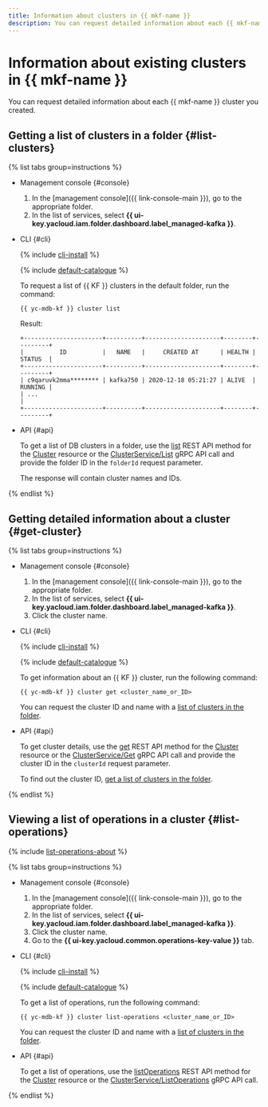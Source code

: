 ```yaml
---
title: Information about clusters in {{ mkf-name }}
description: You can request detailed information about each {{ mkf-name }} cluster you created. To get a list of database clusters in a folder, go to the folder page and select {{ mkf-name }}.
---
```


# Information about existing clusters in {{ mkf-name }}

You can request detailed information about each {{ mkf-name }} cluster you created.

## Getting a list of clusters in a folder {#list-clusters}

{% list tabs group=instructions %}

- Management console {#console}

   1. In the [management console]({{ link-console-main }}), go to the appropriate folder.
   1. In the list of services, select **{{ ui-key.yacloud.iam.folder.dashboard.label_managed-kafka }}**.


- CLI {#cli}

   {% include [cli-install](../../_includes/cli-install.md) %}

   {% include [default-catalogue](../../_includes/default-catalogue.md) %}

   To request a list of {{ KF }} clusters in the default folder, run the command:

   ```
   {{ yc-mdb-kf }} cluster list
   ```

   Result:

   ```
   +----------------------+----------+---------------------+--------+---------+
   |          ID          |   NAME   |     CREATED AT      | HEALTH | STATUS  |
   +----------------------+----------+---------------------+--------+---------+
   | c9qaruvk2mma******** | kafka750 | 2020-12-18 05:21:27 | ALIVE  | RUNNING |
   | ...                                                                      |
   +----------------------+----------+---------------------+--------+---------+
   ```

- API {#api}

   To get a list of DB clusters in a folder, use the [list](../api-ref/Cluster/list.md) REST API method for the [Cluster](../api-ref/Cluster/index.md) resource or the [ClusterService/List](../api-ref/grpc/Cluster/list.md) gRPC API call and provide the folder ID in the `folderId` request parameter.

   The response will contain cluster names and IDs.


{% endlist %}

## Getting detailed information about a cluster {#get-cluster}

{% list tabs group=instructions %}

- Management console {#console}

   1. In the [management console]({{ link-console-main }}), go to the appropriate folder.
   1. In the list of services, select **{{ ui-key.yacloud.iam.folder.dashboard.label_managed-kafka }}**.
   1. Click the cluster name.


- CLI {#cli}

   {% include [cli-install](../../_includes/cli-install.md) %}

   {% include [default-catalogue](../../_includes/default-catalogue.md) %}

   To get information about an {{ KF }} cluster, run the following command:

   ```
   {{ yc-mdb-kf }} cluster get <cluster_name_or_ID>
   ```

   You can request the cluster ID and name with a [list of clusters in the folder](#list-clusters).

- API {#api}

   To get cluster details, use the [get](../api-ref/Cluster/get.md) REST API method for the [Cluster](../api-ref/Cluster/index.md) resource or the [ClusterService/Get](../api-ref/grpc/Cluster/get.md) gRPC API call and provide the cluster ID in the `clusterId` request parameter.

   To find out the cluster ID, [get a list of clusters in the folder](#list-clusters).


{% endlist %}

## Viewing a list of operations in a cluster {#list-operations}

{% include [list-operations-about](../../_includes/mdb/mkf-list-operations-about.md) %}

{% list tabs group=instructions %}

- Management console {#console}

   1. In the [management console]({{ link-console-main }}), go to the appropriate folder.
   1. In the list of services, select **{{ ui-key.yacloud.iam.folder.dashboard.label_managed-kafka }}**.
   1. Click the cluster name.
   1. Go to the **{{ ui-key.yacloud.common.operations-key-value }}** tab.

- CLI {#cli}

   {% include [cli-install](../../_includes/cli-install.md) %}

   {% include [default-catalogue](../../_includes/default-catalogue.md) %}

   To get a list of operations, run the following command:

   ```
   {{ yc-mdb-kf }} cluster list-operations <cluster_name_or_ID>
   ```

   You can request the cluster ID and name with a [list of clusters in the folder](#list-clusters).


- API {#api}

   To get a list of operations, use the [listOperations](../api-ref/Cluster/listOperations.md) REST API method for the [Cluster](../api-ref/Cluster/index.md) resource or the [ClusterService/ListOperations](../api-ref/grpc/Cluster/list.mdOperations) gRPC API call.


{% endlist %}

